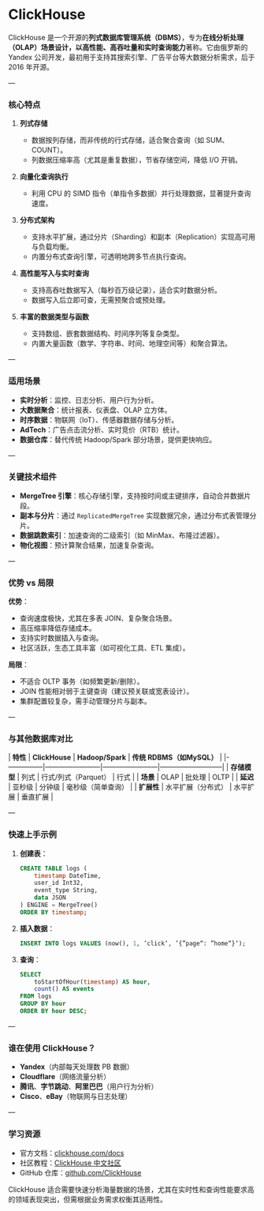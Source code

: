 # ClickHouse

ClickHouse 是一个开源的**列式数据库管理系统（DBMS）**，专为**在线分析处理（OLAP）**场景设计，以**高性能、高吞吐量和实时查询能力**著称。它由俄罗斯的 Yandex 公司开发，最初用于支持其搜索引擎、广告平台等大数据分析需求，后于 2016 年开源。

—

### **核心特点**
1. **列式存储**
   - 数据按列存储，而非传统的行式存储，适合聚合查询（如 SUM、COUNT）。
   - 列数据压缩率高（尤其是重复数据），节省存储空间，降低 I/O 开销。

2. **向量化查询执行**
   - 利用 CPU 的 SIMD 指令（单指令多数据）并行处理数据，显著提升查询速度。

3. **分布式架构**
   - 支持水平扩展，通过分片（Sharding）和副本（Replication）实现高可用与负载均衡。
   - 内置分布式查询引擎，可透明地跨多节点执行查询。

4. **高性能写入与实时查询**
   - 支持高吞吐数据写入（每秒百万级记录），适合实时数据分析。
   - 数据写入后立即可查，无需预聚合或预处理。

5. **丰富的数据类型与函数**
   - 支持数组、嵌套数据结构、时间序列等复杂类型。
   - 内置大量函数（数学、字符串、时间、地理空间等）和聚合算法。

—

### **适用场景**
- **实时分析**：监控、日志分析、用户行为分析。
- **大数据聚合**：统计报表、仪表盘、OLAP 立方体。
- **时序数据**：物联网（IoT）、传感器数据存储与分析。
- **AdTech**：广告点击流分析、实时竞价（RTB）统计。
- **数据仓库**：替代传统 Hadoop/Spark 部分场景，提供更快响应。

—

### **关键技术组件**
- **MergeTree 引擎**：核心存储引擎，支持按时间或主键排序，自动合并数据片段。
- **副本与分片**：通过 `ReplicatedMergeTree` 实现数据冗余，通过分布式表管理分片。
- **数据跳数索引**：加速查询的二级索引（如 MinMax、布隆过滤器）。
- **物化视图**：预计算聚合结果，加速复杂查询。

—

### **优势 vs 局限**
**优势**：
- 查询速度极快，尤其在多表 JOIN、复杂聚合场景。
- 高压缩率降低存储成本。
- 支持实时数据插入与查询。
- 社区活跃，生态工具丰富（如可视化工具、ETL 集成）。

**局限**：
- 不适合 OLTP 事务（如频繁更新/删除）。
- JOIN 性能相对弱于主键查询（建议预关联或宽表设计）。
- 集群配置较复杂，需手动管理分片与副本。

—

### **与其他数据库对比**
| **特性**       | **ClickHouse**         | **Hadoop/Spark**       | **传统 RDBMS（如MySQL）** |
|-—————|————————|————————|—————————|
| **存储模型**   | 列式                   | 行式/列式（Parquet）   | 行式                     |
| **场景**       | OLAP                   | 批处理                 | OLTP                     |
| **延迟**       | 亚秒级                 | 分钟级                 | 毫秒级（简单查询）       |
| **扩展性**     | 水平扩展（分布式）     | 水平扩展               | 垂直扩展                 |

—

### **快速上手示例**
1. **创建表**：
   ```sql
   CREATE TABLE logs (
       timestamp DateTime,
       user_id Int32,
       event_type String,
       data JSON
   ) ENGINE = MergeTree()
   ORDER BY timestamp;
   ```

2. **插入数据**：
   ```sql
   INSERT INTO logs VALUES (now(), 1, ’click‘, ’{”page“: ”home“}‘);
   ```

3. **查询**：
   ```sql
   SELECT 
       toStartOfHour(timestamp) AS hour,
       count() AS events
   FROM logs
   GROUP BY hour
   ORDER BY hour DESC;
   ```

—

### **谁在使用 ClickHouse？**
- **Yandex**（内部每天处理数 PB 数据）
- **Cloudflare**（网络流量分析）
- **腾讯**、**字节跳动**、**阿里巴巴**（用户行为分析）
- **Cisco**、**eBay**（物联网与日志处理）

—

### **学习资源**
- 官方文档：[clickhouse.com/docs](https://clickhouse.com/docs)
- 社区教程：[ClickHouse 中文社区](https://clickhouse.com/docs/zh/)
- GitHub 仓库：[github.com/ClickHouse](https://github.com/ClickHouse/ClickHouse)

ClickHouse 适合需要快速分析海量数据的场景，尤其在实时性和查询性能要求高的领域表现突出，但需根据业务需求权衡其适用性。
